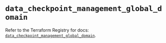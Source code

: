 # `data_checkpoint_management_global_domain`

Refer to the Terraform Registry for docs: [`data_checkpoint_management_global_domain`](https://registry.terraform.io/providers/checkpointsw/checkpoint/2.11.0/docs/data-sources/management_global_domain).
